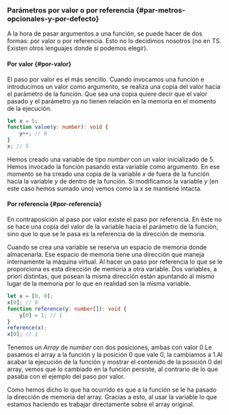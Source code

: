 ### Parámetros por valor o por referencia {#par-metros-opcionales-y-por-defecto}

A la hora de pasar argumentos a una función, se puede hacer de dos formas: por valor o por referencia. Esto no lo decidimos nosotros \(no en TS. Existen otros lenguajes donde sí podemos elegir\).

#### Por valor {#por-valor}

El paso por valor es el más sencillo. Cuando invocamos una función e introducimos un valor como argumento, se realiza una copia del valor hacia el parámetro de la función. Que sea una copia quiere decir que el valor pasado y el parámetro ya no tienen relación en la memoria en el momento de la ejecución.

```ts
let x = 5;
function value(y: number): void {
    y++; // 6
}
x; // 5
```

Hemos creado una variable de tipo _number_ con un valor inicializado de 5. Hemos invocado la función pasando esta variable como argumento. En ese momento se ha creado una copia de la variable _x_ de fuera de la función hacia la variable _y_ de dentro de la función. Si modificamos la variable _y_ \(en este caso hemos sumado uno\) vemos como la _x_ se mantiene intacta.

#### Por referencia {#por-referencia}

En contraposición al paso por valor existe el paso por referencia. En éste no se hace una copia del valor de la variable hacia el parámetro de la función, sino que lo que se le pasa es la referencia de la dirección de memoria.

Cuando se crea una variable se reserva un espacio de memoria donde almacenarla. Ese espacio de memoria tiene una dirección que maneja internamente la máquina virtual. Al hacer un paso por referencia lo que se le proporciona es esta dirección de memoria a otra variable. Dos variables, a priori distintas, que posean la misma dirección están apuntando al mismo lugar de la memoria por lo que en realidad son la misma variable.

```ts
let x = [0, 0];
x[0]; // 0
function reference(y: number[]): void {
    y[0] = 1; // 1
}
reference(x);
x[0]; // 1
```

Tenemos un _Array_ de _number_ con dos posiciones, ambas con valor 0.Le pasamos el array a la función y la posición 0 que vale 0, la cambiamos a 1.Al acabar la ejecución de la función y mostrar el contenido de la posición 0 del array, vemos que lo cambiado en la función persiste, al contrario de lo que pasaba con el ejemplo del paso por valor.

Como hemos dicho lo que ha ocurrido es que a la función se le ha pasado la dirección de memoria del array. Gracias a esto, al usar la variable lo que estamos haciendo es trabajar directamente sobre el array original.

